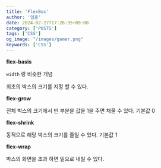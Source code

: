 ```yaml
---
title: 'FlexBox'
author: '임훈'
date: 2024-02-27T17:26:35+09:00
category: ['POSTS']
tags: ['CSS']
og_image: "/images/gamer.png" 
keywords: ['CSS']
---
```


**flex-basis**

`width` 랑 비슷한 개념

최초의 박스의 크기를 지정 할 수 있다.

**flex-grow**

전체 박스의 크기에서 빈 부분을 값을 1을 주면 채울 수 있다.
기본값 0

**flex-shrink**

동적으로 해당 박스의 크기를 줄일 수 있다.
기본값 1

**flex-wrap**

박스의 화면을 초과 하면 밑으로 내릴 수 있다.

